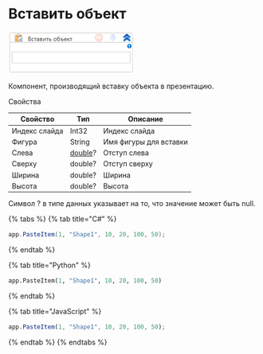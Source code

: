 # Вставить объект

![](<../../../.gitbook/assets/image (744).png>)



Компонент, производящий вставку объекта в презентацию.

Свойства

| Свойство      | Тип     | Описание               |
| ------------- | ------- | ---------------------- |
| Индекс слайда | Int32   | Индекс слайда          |
| Фигура        | String  | Имя фигуры для вставки |
| Слева         | [double](https://learn.microsoft.com/ru-ru/dotnet/api/system.double?view=net-5.0&viewFallbackFrom=windowsdesktop-3.0)? | Отступ слева           |
| Сверху        | double? | Отступ сверху          |
| Ширина        | double? | Ширина                 |
| Высота        | double? | Высота                 |

Символ ? в типе данных указывает на то, что значение может быть null.

{% tabs %}
{% tab title="C#" %}
```csharp
app.PasteItem(1, "Shape1", 10, 20, 100, 50);
```
{% endtab %}

{% tab title="Python" %}
```python
app.PasteItem(1, "Shape1", 10, 20, 100, 50)
```
{% endtab %}

{% tab title="JavaScript" %}
```javascript
app.PasteItem(1, "Shape1", 10, 20, 100, 50);
```
{% endtab %}
{% endtabs %}
